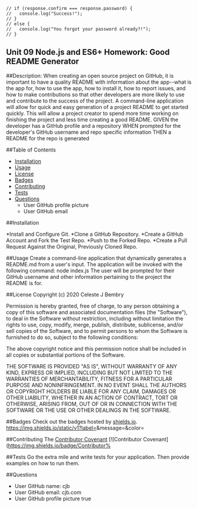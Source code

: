 

    // if (response.confirm === response.password) {
    //   console.log("Success!");
    // }
    // else {
    //   console.log("You forgot your password already?!");
    // }



## Unit 09 Node.js and ES6+ Homework: Good README Generator

##Description: 
When creating an open source project on GitHub, it is important to have a quality README with information about the app--what is the app for, how to use the app, how to install it, how to report issues, and how to make contributions so that other developers are more likely to use and contribute to the success of the project. A command-line application will allow for quick and easy generation of a project README to get started quickly. This will allow a project creator to spend more time working on finishing the project and less time creating a good README.
GIVEN the developer has a GitHub profile and a repository
WHEN prompted for the developer's GitHub username and repo specific information
THEN a README for the repo is generated

##Table of Contents

* [Installation](#installation)
* [Usage](#usage)
* [License](#license)
* [Badges](#badges)
* [Contributing](#contributing)
* [Tests](#tests)
* [Questions](#questions)
  * User GitHub profile picture
  * User GitHub email

##Installation

*Install and Configure Git.
*Clone a GitHub Repository.
*Create a GitHub Account and Fork the Test Repo.
*Push to the Forked Repo.
*Create a Pull Request Against the Original, Previously Cloned Repo.

##Usage
Create a command-line application that dynamically generates a README.md from a user's input. The application will be invoked with the following command: node index.js
The user will be prompted for their GitHub username and other information pertaining to the project the README is for.

##License
Copyright (c) 2020 Celeste J Bembry

Permission is hereby granted, free of charge, to any person obtaining a copy
of this software and associated documentation files (the "Software"), to deal
in the Software without restriction, including without limitation the rights
to use, copy, modify, merge, publish, distribute, sublicense, and/or sell
copies of the Software, and to permit persons to whom the Software is
furnished to do so, subject to the following conditions:

The above copyright notice and this permission notice shall be included in all
copies or substantial portions of the Software.

THE SOFTWARE IS PROVIDED "AS IS", WITHOUT WARRANTY OF ANY KIND, EXPRESS OR
IMPLIED, INCLUDING BUT NOT LIMITED TO THE WARRANTIES OF MERCHANTABILITY,
FITNESS FOR A PARTICULAR PURPOSE AND NONINFRINGEMENT. IN NO EVENT SHALL THE
AUTHORS OR COPYRIGHT HOLDERS BE LIABLE FOR ANY CLAIM, DAMAGES OR OTHER
LIABILITY, WHETHER IN AN ACTION OF CONTRACT, TORT OR OTHERWISE, ARISING FROM,
OUT OF OR IN CONNECTION WITH THE SOFTWARE OR THE USE OR OTHER DEALINGS IN THE
SOFTWARE.

##Badges
Check out the badges hosted by [shields.io](https://shields.io/).
https://img.shields.io/static/v1?label=<LABEL>&message=<MESSAGE>&color=<COLOR>

##Contributing
The [Contributor Covenant](https://www.contributor-covenant.org/) 
[![Contributor Covenant](https://img.shields.io/badge/Contributor%

##Tests
Go the extra mile and write tests for your application. 
Then provide examples on how to run them.

##Questions
* User GitHub name:  cjb
* User GitHub email: cjb.com
* User GitHub profile picture true

